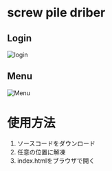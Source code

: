 # screw pile driber
## Login
![login](https://i.imgur.com/Rhs2PKQ.png"サンプル")
## Menu
![Menu](https://i.imgur.com/hV9PevU.png"サンプル")

# 使用方法

1. ソースコードをダウンロード
2. 任意の位置に解凍
3. index.htmlをブラウザで開く

